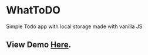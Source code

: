 # WhatToDO

Simple Todo app with local storage made with vanilla JS

## View Demo [Here](https://basnetrajpradip.github.io/what-to-do/).
